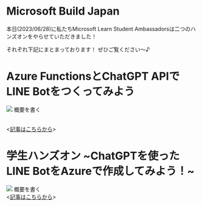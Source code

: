 # Microsoft Build Japan
本日(2023/06/28)に私たちMicrosoft Learn Student Ambassadorsは二つのハンズオンをやらせていただきました！

それぞれ下記にまとまっております！
ぜひご覧ください～♪

# Azure FunctionsとChatGPT APIでLINE Botをつくってみよう
![](./img/Micorsoft_Build_1215.png)
概要を書く

<br><[記事はこちらから](./Book1.md)><br>


# 学生ハンズオン ~ChatGPTを使ったLINE BotをAzureで作成してみよう！~
![](./img/Micorsoft_Build_1415.png)
概要を書く
<br><[記事はこちらから](./Book2.md)><br>
